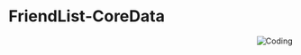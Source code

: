 # FriendList-CoreData


<img align ="right" alt="Coding" src="https://github.com/utkugzl/FriendList-CoreData/assets/100433115/c3f2fb4a-bb00-4a59-973b-3b847ce59316">
